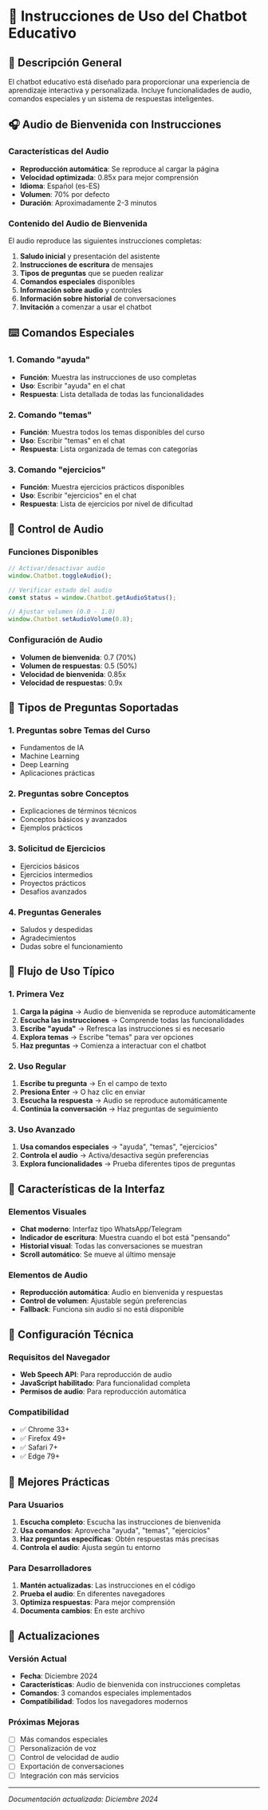 # 📖 Instrucciones de Uso del Chatbot Educativo

## 🎯 Descripción General

El chatbot educativo está diseñado para proporcionar una experiencia de aprendizaje interactiva y personalizada. Incluye funcionalidades de audio, comandos especiales y un sistema de respuestas inteligentes.

## 🎧 Audio de Bienvenida con Instrucciones

### Características del Audio
- **Reproducción automática**: Se reproduce al cargar la página
- **Velocidad optimizada**: 0.85x para mejor comprensión
- **Idioma**: Español (es-ES)
- **Volumen**: 70% por defecto
- **Duración**: Aproximadamente 2-3 minutos

### Contenido del Audio de Bienvenida
El audio reproduce las siguientes instrucciones completas:

1. **Saludo inicial** y presentación del asistente
2. **Instrucciones de escritura** de mensajes
3. **Tipos de preguntas** que se pueden realizar
4. **Comandos especiales** disponibles
5. **Información sobre audio** y controles
6. **Información sobre historial** de conversaciones
7. **Invitación** a comenzar a usar el chatbot

## ⌨️ Comandos Especiales

### 1. Comando "ayuda"
- **Función**: Muestra las instrucciones de uso completas
- **Uso**: Escribir "ayuda" en el chat
- **Respuesta**: Lista detallada de todas las funcionalidades

### 2. Comando "temas"
- **Función**: Muestra todos los temas disponibles del curso
- **Uso**: Escribir "temas" en el chat
- **Respuesta**: Lista organizada de temas con categorías

### 3. Comando "ejercicios"
- **Función**: Muestra ejercicios prácticos disponibles
- **Uso**: Escribir "ejercicios" en el chat
- **Respuesta**: Lista de ejercicios por nivel de dificultad

## 🎵 Control de Audio

### Funciones Disponibles
```javascript
// Activar/desactivar audio
window.Chatbot.toggleAudio();

// Verificar estado del audio
const status = window.Chatbot.getAudioStatus();

// Ajustar volumen (0.0 - 1.0)
window.Chatbot.setAudioVolume(0.8);
```

### Configuración de Audio
- **Volumen de bienvenida**: 0.7 (70%)
- **Volumen de respuestas**: 0.5 (50%)
- **Velocidad de bienvenida**: 0.85x
- **Velocidad de respuestas**: 0.9x

## 💬 Tipos de Preguntas Soportadas

### 1. Preguntas sobre Temas del Curso
- Fundamentos de IA
- Machine Learning
- Deep Learning
- Aplicaciones prácticas

### 2. Preguntas sobre Conceptos
- Explicaciones de términos técnicos
- Conceptos básicos y avanzados
- Ejemplos prácticos

### 3. Solicitud de Ejercicios
- Ejercicios básicos
- Ejercicios intermedios
- Proyectos prácticos
- Desafíos avanzados

### 4. Preguntas Generales
- Saludos y despedidas
- Agradecimientos
- Dudas sobre el funcionamiento

## 🔄 Flujo de Uso Típico

### 1. Primera Vez
1. **Carga la página** → Audio de bienvenida se reproduce automáticamente
2. **Escucha las instrucciones** → Comprende todas las funcionalidades
3. **Escribe "ayuda"** → Refresca las instrucciones si es necesario
4. **Explora temas** → Escribe "temas" para ver opciones
5. **Haz preguntas** → Comienza a interactuar con el chatbot

### 2. Uso Regular
1. **Escribe tu pregunta** → En el campo de texto
2. **Presiona Enter** → O haz clic en enviar
3. **Escucha la respuesta** → Audio se reproduce automáticamente
4. **Continúa la conversación** → Haz preguntas de seguimiento

### 3. Uso Avanzado
1. **Usa comandos especiales** → "ayuda", "temas", "ejercicios"
2. **Controla el audio** → Activa/desactiva según preferencias
3. **Explora funcionalidades** → Prueba diferentes tipos de preguntas

## 🎨 Características de la Interfaz

### Elementos Visuales
- **Chat moderno**: Interfaz tipo WhatsApp/Telegram
- **Indicador de escritura**: Muestra cuando el bot está "pensando"
- **Historial visual**: Todas las conversaciones se muestran
- **Scroll automático**: Se mueve al último mensaje

### Elementos de Audio
- **Reproducción automática**: Audio en bienvenida y respuestas
- **Control de volumen**: Ajustable según preferencias
- **Fallback**: Funciona sin audio si no está disponible

## 🔧 Configuración Técnica

### Requisitos del Navegador
- **Web Speech API**: Para reproducción de audio
- **JavaScript habilitado**: Para funcionalidad completa
- **Permisos de audio**: Para reproducción automática

### Compatibilidad
- ✅ Chrome 33+
- ✅ Firefox 49+
- ✅ Safari 7+
- ✅ Edge 79+

## 🚀 Mejores Prácticas

### Para Usuarios
1. **Escucha completo**: Escucha las instrucciones de bienvenida
2. **Usa comandos**: Aprovecha "ayuda", "temas", "ejercicios"
3. **Haz preguntas específicas**: Obtén respuestas más precisas
4. **Controla el audio**: Ajusta según tu entorno

### Para Desarrolladores
1. **Mantén actualizadas**: Las instrucciones en el código
2. **Prueba el audio**: En diferentes navegadores
3. **Optimiza respuestas**: Para mejor comprensión
4. **Documenta cambios**: En este archivo

## 🔄 Actualizaciones

### Versión Actual
- **Fecha**: Diciembre 2024
- **Características**: Audio de bienvenida con instrucciones completas
- **Comandos**: 3 comandos especiales implementados
- **Compatibilidad**: Todos los navegadores modernos

### Próximas Mejoras
- [ ] Más comandos especiales
- [ ] Personalización de voz
- [ ] Control de velocidad de audio
- [ ] Exportación de conversaciones
- [ ] Integración con más servicios

---

*Documentación actualizada: Diciembre 2024*
